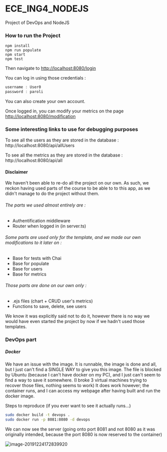 # ECE_ING4_NODEJS
Project of DevOps and NodeJS



### How to run the Project

```shell
npm install
npm run populate
npm start 
npm test
```

Then navigate to [http://localhost:8080/login]()

You can log in using those credentials :

```javascript
username : User0
password : paroli
```

You can also create your own account.

Once logged in, you can modify your metrics on the page  [http://localhost:8080/modification]()

### Some interesting links to use for debugging purposes

To see all the users as they are stored in the database : http://localhost:8080/api/allUsers 

To see all the metrics as they are stored in the database : http://localhost:8080/api/all



#### Disclaimer

We haven't been able to re-do all the project on our own. As such, we reckon having used parts of the course to be able to to this app, as we didn't manage to do the project without them.

###### The parts we used almost entirely are :

- Authentification middleware
- Router when logged in (in server.ts)

###### Some parts are used only for the template, and we made our own modifications to it later on :

- Base for tests with Chai
- Base for populate
- Base for users
- Base for metrics

###### Those parts are done on our own only :

- .ejs files (chart + CRUD user's metrics)
- Functions to save, delete, see users

We know it was explicitly said not to do it, however there is no way we would have even started the project by now if we hadn't used those templates.

### DevOps part 

##### Docker 

We have an issue with the image. It is runnable, the image is done and all, but I just can't find a SINGLE WAY to give you this image. The file is blocked by Ubuntu (because I can't have docker on my PC), and I just can't seem to find a way to save it somewhere. (I broke 3 virtual machines trying to recover those files, nothing seems to work)
It does work however; the container runs, and I can access my webpage after having built and run the docker image.

Steps to reproduce (if you ever want to see it actually runs...)

```bash
sudo docker build -t devops .
sudo docker run -p 8081:8080 -d devops
```

We can now see the server (going onto port 8081 and not 8080 as it was originally intended, because the port 8080 is now reserved to the container)

![image-20191224172839920](C:\Users\Pierre\AppData\Roaming\Typora\typora-user-images\image-20191224172839920.png)